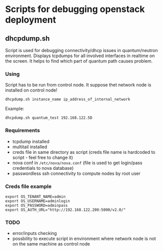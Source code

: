 Scripts for debugging openstack deployment
==========================================

## dhcpdump.sh ##

Script is used for debugging connectivity/dhcp issues in quantum/neutron environment. Displays tcpdumps for all involved interfaces in realtime on the screen.
It helps to find which part of quantum path causes problem.

### Using ###

Script has to be run from control node. It suppose thet network node is installed on control node!

    dhcpdump.sh instance_name ip_address_of_internal_network

Example:
    
    dhcpdump.sh quantum_test 192.168.122.5D

### Requirements ###

* tcpdump installed
* multitail installed
* creds file in same directory as script (creds file name is hardcoded to script - feel free to change it)
* nova conf in `/etc/nova/nova.conf` (file is used to get login/pass credentials to nova database)
* passwordless ssh connectivity to compute nodes by root user

### Creds file example ###

    export OS_TENANT_NAME=admin
    export OS_USERNAME=adminlogin
    export OS_PASSWORD=adminpass
    export OS_AUTH_URL="http://192.168.122.200:5000/v2.0/"

### TODO ###

* error/inputs checking
* possbility to execute script in environment where network node is not on the same machine as control node




